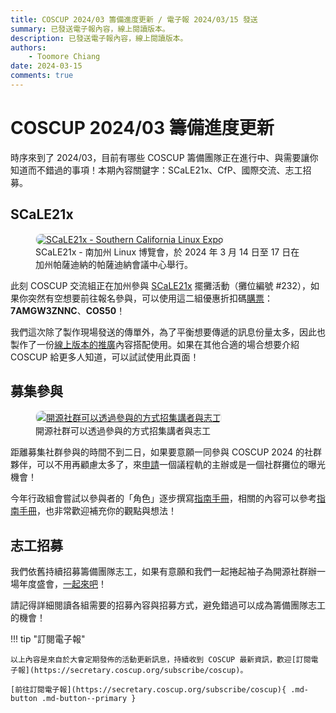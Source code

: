 ```yaml
---
title: COSCUP 2024/03 籌備進度更新 / 電子報 2024/03/15 發送
summary: 已發送電子報內容，線上閱讀版本。
description: 已發送電子報內容，線上閱讀版本。
authors:
    - Toomore Chiang
date: 2024-03-15
comments: true
---
```


# COSCUP 2024/03 籌備進度更新

時序來到了 2024/03，目前有哪些 COSCUP 籌備團隊正在進行中、與需要讓你知道而不錯過的事項！本期內容關鍵字：SCaLE21x、CfP、國際交流、志工招募。

## SCaLE21x

<figure markdown="span">
  <a href="https://volunteer.coscup.org/docs/global_engagement/hello_world/"><img src="https://volunteer.coscup.org/img/2024/scale21x_front_door.jpeg" alt="SCaLE21x - Southern California Linux Expo" title="SCaLE21x - Southern California Linux Expo" style="border-radius: 10px;border:1px solid hsl(0, 0%, 90%);"></a>
  <figcaption>SCaLE21x - 南加州 Linux 博覽會，於 2024 年 3 月 14 日至 17 日在加州帕薩迪納的帕薩迪納會議中心舉行。</figcaption>
</figure>

此刻 COSCUP 交流組正在加州參與 [SCaLE21x](https://www.socallinuxexpo.org/scale/21x) 擺攤活動（攤位編號 #232），如果你突然有空想要前往報名參與，可以使用這二組優惠折扣碼[購票](https://register.socallinuxexpo.org/reg6/)：**7AMGW3ZNNC**、**COS50**！

我們這次除了製作現場發送的傳單外，為了平衡想要傳遞的訊息份量太多，因此也製作了一份[線上版本的推廣](../../../global_engagement/hello_world.md)內容搭配使用。如果在其他合適的場合想要介紹 COSCUP 給更多人知道，可以試試使用此頁面！

## 募集參與


<figure markdown="span">
   <a href="https://volunteer.coscup.org/docs/about_coscup/how_to_participate/as_community/"><img src="https://volunteer.coscup.org/doc/docs_coscup_howto_community.svg" alt="開源社群可以透過參與的方式招集講者與志工" title="開源社群可以透過參與的方式招集講者與志工" style="border-radius: 10px;border:1px solid hsl(0, 0%, 90%);"></a>
  <figcaption>開源社群可以透過參與的方式招集講者與志工</figcaption>
</figure>

距離募集社群參與的時間不到二日，如果要意願一同參與 COSCUP 2024 的社群夥伴，可以不用再顧慮太多了，來[申請](https://blog.coscup.org/2024/02/blog-post.html)一個議程軌的主辦或是一個社群攤位的曝光機會！

今年行政組會嘗試以參與者的「角色」逐步撰寫[指南手冊](../../how_to_participate/index.md)，相關的內容可以參考[指南手冊](../../how_to_participate/as_community.md)，也非常歡迎補充你的觀點與想法！

## 志工招募

我們依舊持續招募籌備團隊志工，如果有意願和我們一起捲起袖子為開源社群辦一場年度盛會，[一起來吧](https://volunteer.coscup.org/)！

請記得詳細閱讀各組需要的招募內容與招募方式，避免錯過可以成為籌備團隊志工的機會！

!!! tip "訂閱電子報"

    以上內容是來自於大會定期發佈的活動更新訊息，持續收到 COSCUP 最新資訊，歡迎[訂閱電子報](https://secretary.coscup.org/subscribe/coscup)。

    [前往訂閱電子報](https://secretary.coscup.org/subscribe/coscup){ .md-button .md-button--primary }
